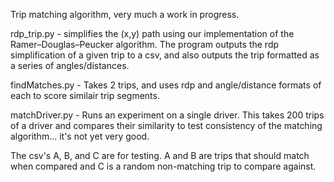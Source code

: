 Trip matching algorithm, very much a work in progress.

rdp_trip.py - simplifies the (x,y) path using our implementation of the Ramer–Douglas–Peucker algorithm. The program outputs the rdp simplification of a given trip to a csv, and also outputs the trip formatted as a series of angles/distances.

findMatches.py - Takes 2 trips, and uses rdp and angle/distance formats of each to score similair trip segments.

matchDriver.py - Runs an experiment on a single driver. This takes 200 trips of a driver and compares their similarity to test consistency of the matching algorithm... it's not yet very good.



The csv's A, B, and C are for testing. A and B are trips that should match when compared and C is a random non-matching trip to compare against.


